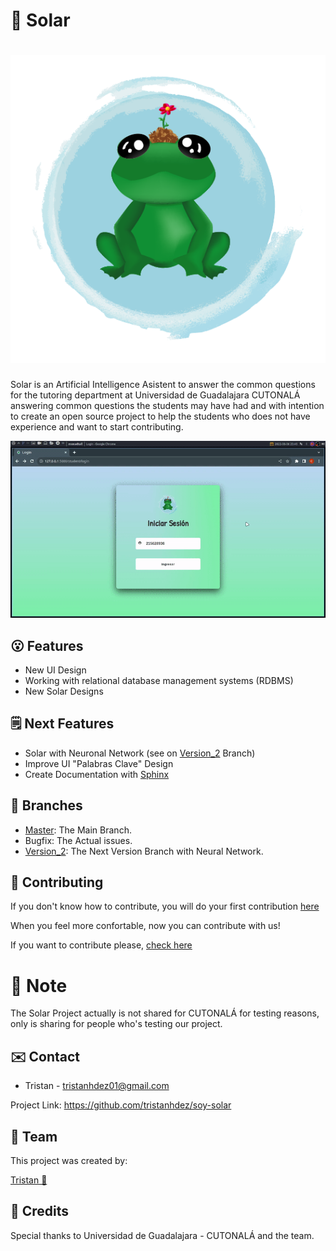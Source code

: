 # 🐸 Solar
<h1 align="center">
  <img src="static/img/icons/solar_icon_head.png" alt="Solar">
</h1>

Solar is an Artificial Intelligence Asistent to answer the common questions for the
tutoring department at Universidad de Guadalajara CUTONALÁ answering common questions the students may have had and with intention to create an open source project to help the students who does not have experience and want to start contributing.


  <img src="static/solar_preview.gif" alt="Solar">


## 😮 Features

* New UI Design
* Working with relational database management systems (RDBMS)
* New Solar Designs

## 🗒️ Next Features

* Solar with Neuronal Network (see on [Version_2](https://github.com/tristanhdez/soy-solar/tree/version_2) Branch)
* Improve UI "Palabras Clave" Design
* Create Documentation with [Sphinx](https://www.sphinx-doc.org/en/master/)


## 🌿 Branches

* [Master](https://github.com/tristanhdez/soy-solar/tree/master): The Main Branch.
* Bugfix: The Actual issues.
* [Version_2](https://github.com/tristanhdez/soy-solar/tree/version_2): The Next Version Branch with Neural Network.


## 💬 Contributing

If you don't know how to contribute, you will do your first contribution [here](https://github.com/firstcontributions/first-contributions)

When you feel more confortable, now you can contribute with us!

If you want to contribute please, [check here](https://github.com/tristanhdez/soy-solar/blob/master/CONTRIBUTING.md)


# 📝 Note

The Solar Project actually is not shared for CUTONALÁ for testing reasons, only is sharing for people who's testing our project.

## ✉️ Contact

* Tristan - tristanhdez01@gmail.com

Project Link: https://github.com/tristanhdez/soy-solar

## 🧩 Team

This project was created by:


[Tristan 🌱](https://github.com/tristanhdez)



## 💚 Credits

Special thanks to Universidad de Guadalajara - CUTONALÁ and the team.
